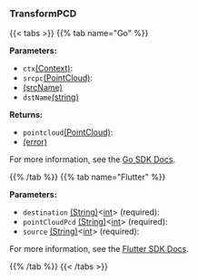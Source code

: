 ### TransformPCD

{{< tabs >}}
{{% tab name="Go" %}}

**Parameters:**

- `ctx`[(Context)](https://pkg.go.dev/context#ctx):
- `srcpc`[(PointCloud)](https://pkg.go.dev/go.viam.com/rdk@v0.26.0/pointcloud#srcpc):
- [(srcName)](<INSERT PARAM TYPE LINK>)
- `dstName`[(string)](<INSERT PARAM TYPE LINK>)

**Returns:**

- `pointcloud`[(PointCloud)](https://pkg.go.dev/go.viam.com/rdk@v0.26.0/pointcloud#pointcloud):
- [(error)](<INSERT PARAM TYPE LINK>)

For more information, see the [Go SDK Docs](https://pkg.go.dev/go.viam.com/rdk/robot#Robot).

{{% /tab %}}
{{% tab name="Flutter" %}}

**Parameters:**

- `destination` [(String)](https://api.flutter.dev/flutter/dart-core/String-class.html)<[int](https://api.flutter.dev/flutter/dart-core/int-class.html)> (required):
- `pointCloudPcd` [(String)](https://api.flutter.dev/flutter/dart-core/String-class.html)<[int](https://api.flutter.dev/flutter/dart-core/int-class.html)> (required):
- `source` [(String)](https://api.flutter.dev/flutter/dart-core/String-class.html)<[int](https://api.flutter.dev/flutter/dart-core/int-class.html)> (required):


For more information, see the [Flutter SDK Docs](https://flutter.viam.dev/viam_protos.robot.robot/RobotServiceClient/transformPCD.html).

{{% /tab %}}
{{< /tabs >}}

